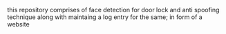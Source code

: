 this repository comprises of face detection for door lock and anti spoofing technique along with maintaing a log entry for the same; in form of a website
